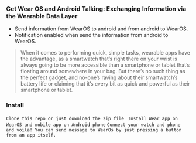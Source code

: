 ### Get Wear OS and Android Talking: Exchanging Information via the Wearable Data Layer

  - Send information from WearOS to android and from android to WearOS.
  - Notification enabled when send the information from android to WearOS.

> When it comes to performing quick, simple tasks, wearable apps have the advantage, as a smartwatch that’s right there on your wrist is always going to be more accessible than a smartphone or tablet that’s floating around somewhere in your bag.
But there’s no such thing as the perfect gadget, and no-one’s raving about their smartwatch’s battery life or claiming that it’s every bit as quick and powerful as their smartphone or tablet.

### Install
```Clone this repo or just download the zip file```
``` Install Wear app on WearOS and mobile app on Android phone```
```Connect your watch and phone and voila! You can send message to WearOs by just pressing a button from an app itself.```